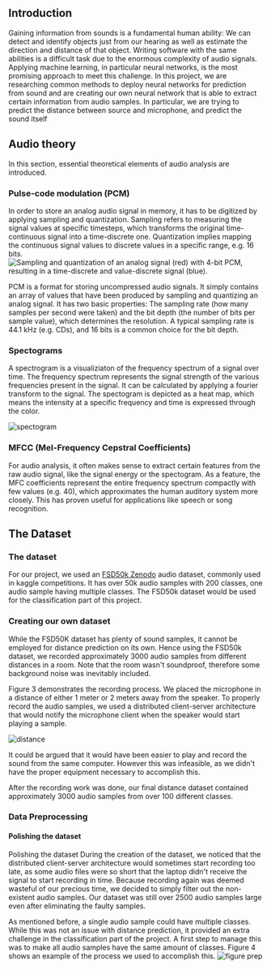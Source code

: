 ## Introduction
Gaining information from sounds is a fundamental human ability: We can detect and identify objects just from our hearing as well as estimate the direction and distance of that object. 
Writing software with the same abilities is a difficult task due to the enormous complexity of audio signals. Applying machine learning, in particular neural networks, is the most promising approach to meet this challenge. 
In this project, we are researching common methods to deploy neural networks for prediction from sound and are creating our own neural network that is able to extract certain information from audio samples. In particular, we are trying to predict the distance between source and microphone, and predict the sound itself
## Audio theory
In this section, essential theoretical elements of audio analysis are introduced.

### Pulse-code modulation (PCM)
In order to store an analog audio signal in memory, it has to be digitized by applying sampling and quantization. Sampling refers to measuring the signal values at specific timesteps, which transforms the original time-continuous signal into a time-discrete one. Quantization implies mapping the continuous signal values to discrete values in a specific range, e.g. 16 bits.
![](https://upload.wikimedia.org/wikipedia/commons/b/bf/Pcm.svg "Sampling and quantization of an analog signal (red) with 4-bit PCM, resulting in a time-discrete and value-discrete signal (blue).")

PCM is a format for storing uncompressed audio signals. It simply contains an array of values that have been produced by sampling and quantizing an analog signal. It has two basic properties:  The sampling rate (how many samples per second were taken) and the bit depth (the number of bits per sample value), which determines the resolution. A typical sampling rate is 44.1 kHz (e.g. CDs), and 16 bits is a common choice for the bit depth.
### Spectograms

A spectrogram is a visualiziaton of the frequency spectrum of a signal over time. The frequency spectrum represents the signal strength of the various frequencies present in the signal. It can be calculated by applying a fourier transform to the signal.
The spectogram is depicted as a heat map, which means the intensity at a specific frequency and time is expressed through the color.


![spectogram](https://user-images.githubusercontent.com/34604921/152851220-10f18d09-4c90-4a9f-b125-82f6b19d7647.png "Spectrogram of a recording of a clarinet playing a note. The bottom line is at the frequency of the keynote, the higher lines are the harmonics. The clarinet starts playing at 0.4 seconds")
### MFCC (Mel-Frequency Cepstral Coefficients)
For audio analysis, it often makes sense to extract certain features from the raw audio signal, like the signal energy or the spectogram. As a feature, the MFC coefficients represent the entire frequency spectrum compactly with few values (e.g. 40), which approximates the human auditory system more closely. This has proven useful for applications like speech or song recognition.
## The Dataset
### The dataset
For our project, we used an [FSD50k Zenodo](https://zenodo.org/record/4060432) audio dataset, commonly used in kaggle competitions. It has over 50k audio samples with 200 classes, one audio sample having multiple classes. The FSD50k dataset would be used for the classification part of this project.

### Creating our own dataset
While the FSD50K dataset has plenty of sound samples, it cannot be employed for distance prediction on its own. Hence using the FSD50k dataset, we recorded approximately 3000 audio samples from different distances in a room. Note that the room wasn't soundproof, therefore some background noise was inevitably included.

Figure 3 demonstrates the recording process. We placed the microphone in a distance of either 1 meter or 2 meters away from the speaker. To properly record the audio samples, we used a distributed client-server architecture that would notify the microphone client when the speaker would start playing a sample.

![distance](https://user-images.githubusercontent.com/34604921/152852520-7f0a2ece-4b9c-43a8-b2c9-f369775e68e8.png " Draft of the recording process. A PC connected to a speaker plays the samples, while a laptop records it with a microphone from a certain distance d, in our case 1 and 2 meters. The PC signals the laptop when it starts and stops playing each sample over a socket connection, so the laptop can start and stop recording its samples accordingly.")

It could be argued that it would have been easier to play and record the sound from the same computer. However this was infeasible, as we didn't have the proper equipment necessary to accomplish this.

After the recording work was done, our final distance dataset contained approximately 3000 audio samples from over 100 different classes.
### Data Preprocessing
#### Polishing the dataset
Polishing the dataset
During the creation of the dataset, we noticed that the distributed client-server architecture would sometimes start recording too late, as some audio files were so short that the laptop didn't receive the signal to start recording in time. Because recording again was deemed wasteful of our precious time, we decided to simply filter out the non-existent audio samples. Our dataset was still over 2500 audio samples large even after eliminating the faulty samples.

As mentioned before, a single audio sample could have multiple classes. While this was not an issue with distance prediction, it provided an extra challenge in the classification part of the project. A first step to manage this was to make all audio samples have the same amount of classes. Figure 4 shows an example of the process we used to accomplish this.
![figure prep](https://user-images.githubusercontent.com/34604921/152852972-0c77811e-a0cc-4258-a983-f30962c30519.png "Figure 4: Adapting the dataset so that the amount of classes is the same for each audio sample")


